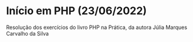 # Início em PHP (23/06/2022) 

Resolução dos exercícios do livro PHP na Prática, da autora Júlia Marques Carvalho da Silva